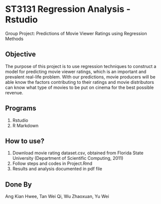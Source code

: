 # ST3131 Regression Analysis - Rstudio
Group Project: Predictions of Movie Viewer Ratings using Regression Methods
## Objective
The purpose of this project is to use regression techniques to construct a model for predicting movie viewer
ratings, which is an important and prevalent real-life problem. With our predictions, movie producers will
be able know the factors contributing to their ratings and movie distributors can know what type of movies 
to be put on cinema for the best possible revenue.
## Programs
1. Rstudio
2. R Markdown
## How to use?
1. Download movie rating dataset.csv, obtained from Florida State University (Department of Scientific Computing, 2011)
2. Follow steps and codes in Project.Rmd
3. Results and analysis documented in pdf file
## Done By
Ang Kian Hwee, Tan Wei Qi, Wu Zhaoxuan, Yu Wei
